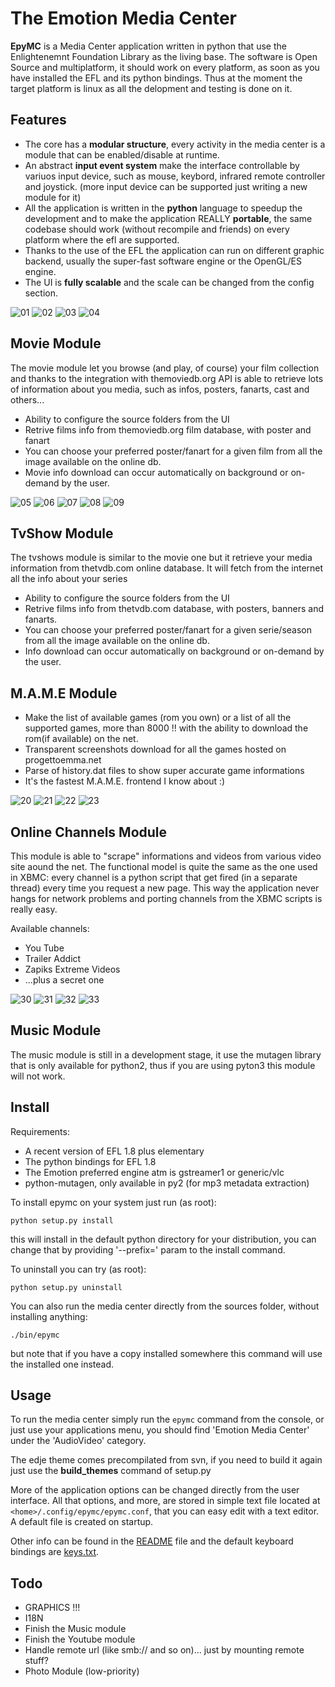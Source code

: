 The Emotion Media Center
========================

**EpyMC** is a Media Center application written in python that use the Enlightenemnt Foundation Library as the living base. The software is Open Source and multiplatform, it should work on every platform, as soon as you have installed the EFL and its python bindings. Thus at the moment the target platform is linux as all the delopment and testing is done on it.


## Features ##

- The core has a **modular structure**, every activity in the media center is a module that can be enabled/disable at runtime.
- An abstract **input event system** make the interface controllable by variuos input device, such as mouse, keybord, infrared remote controller and joystick. (more input device can be supported just writing a new module for it)
- All the application is written in the **python** language to speedup the development and to make the application REALLY **portable**, the same codebase should work (without recompile and friends) on every platform where the efl are supported.
- Thanks to the use of the EFL the application can run on different graphic backend, usually the super-fast software engine or the OpenGL/ES engine.
- The UI is **fully scalable** and the scale can be changed from the config section.

![01](/doc/ss/emc_01.png)
![02](/doc/ss/emc_02.png)
![03](/doc/ss/emc_03.png)
![04](/doc/ss/emc_04.png)


## Movie Module ##

The movie module let you browse (and play, of course) your film collection and thanks to the integration with themoviedb.org API is able to retrieve lots of information about you media, such as infos, posters, fanarts, cast and others...
- Ability to configure the source folders from the UI
- Retrive films info from themoviedb.org film database, with poster and fanart
- You can choose your preferred poster/fanart for a given film from all the image available on the online db.
- Movie info download can occur automatically on background or on-demand by the user.

![05](/doc/ss/emc_05.png)
![06](/doc/ss/emc_06.png)
![07](/doc/ss/emc_07.png)
![08](/doc/ss/emc_08.png)
![09](/doc/ss/emc_09.png)



## TvShow Module ##

The tvshows module is similar to the movie one but it retrieve your media information from thetvdb.com online database. It will fetch from the internet all the info about your series

- Ability to configure the source folders from the UI
- Retrive films info from thetvdb.com database, with posters, banners and fanarts.
- You can choose your preferred poster/fanart for a given serie/season from all the image available on the online db.
- Info download can occur automatically on background or on-demand by the user.


## M.A.M.E Module ##

- Make the list of available games (rom you own) or a list of all the supported games, more than 8000 !! with the ability to download the rom(if available) on the net.
- Transparent screenshots download for all the games hosted on progettoemma.net
- Parse of history.dat files to show super accurate game informations
- It's the fastest M.A.M.E. frontend I know about :)

![20](/doc/ss/emc_20.png)
![21](/doc/ss/emc_21.png)
![22](/doc/ss/emc_22.png)
![23](/doc/ss/emc_23.png)


## Online Channels Module ##

This module is able to "scrape" informations and videos from various video site aound the net. The functional model is quite the same as the one used in XBMC: every channel is a python script that get fired (in a separate thread) every time you request a new page. This way the application never hangs for network problems and porting channels from the XBMC scripts is really easy.

Available channels:
- You Tube
- Trailer Addict
- Zapiks Extreme Videos
- ...plus a secret one

![30](/doc/ss/emc_30.png)
![31](/doc/ss/emc_31.png)
![32](/doc/ss/emc_32.png)
![33](/doc/ss/emc_33.png)


## Music Module ##

The music module is still in a development stage, it use the mutagen library that is only available for python2, thus if you are using pyton3 this module will not work.


## Install ##

Requirements:
- A recent version of EFL 1.8 plus elementary
- The python bindings for EFL 1.8
- The Emotion preferred engine atm is gstreamer1 or generic/vlc
- python-mutagen, only available in py2 (for mp3 metadata extraction)

To install epymc on your system just run (as root):
```
python setup.py install
```

this will install in the default python directory for your distribution, you can change that by providing '--prefix=' param to the install command. 

To uninstall you can try (as root):
```
python setup.py uninstall
```

You can also run the media center directly from the sources folder, without installing anything:
```
./bin/epymc
```
but note that if you have a copy installed somewhere this command will use the installed one instead.


## Usage ##

To run the media center simply run the `epymc` command from the console, or just use your applications menu, you should find 'Emotion Media Center' under the 'AudioVideo' category.

The edje theme comes precompilated from svn, if you need to build it again just use the **build_themes** command of setup.py

More of the application options can be changed directly from the user interface.
All that options, and more, are stored in simple text file located at `<home>/.config/epymc/epymc.conf`, that you can easy edit with a text editor. A default file is created on startup.

Other info can be found in the [README](https://github.com/DaveMDS/epymc/blob/master/README) file and the default keyboard bindings are [keys.txt](https://github.com/DaveMDS/epymc/blob/master/doc/keys.txt).

## Todo ##

- GRAPHICS !!!
- I18N
- Finish the Music module
- Finish the Youtube module
- Handle remote url (like smb:// and so on)... just by mounting remote stuff?
- Photo Module (low-priority)



